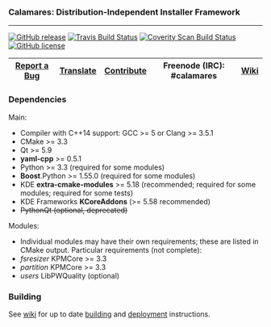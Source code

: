 ### Calamares: Distribution-Independent Installer Framework
---------

[![GitHub release](https://img.shields.io/github/release/sereneteam/alterlinux-calamares.svg)](https://github.com/calamares/calamares/releases)
[![Travis Build Status](https://travis-ci.org/calamares/calamares.svg?branch=master)](https://travis-ci.org/calamares/calamares)
[![Coverity Scan Build Status](https://scan.coverity.com/projects/5389/badge.svg)](https://scan.coverity.com/projects/5389)
[![GitHub license](https://img.shields.io/github/license/calamares/calamares.svg)](https://github.com/calamares/calamares/blob/master/LICENSE)

| [Report a Bug](https://github.com/calamares/calamares/issues/new) | [Translate](https://www.transifex.com/projects/p/calamares/) | [Contribute](https://github.com/calamares/calamares/wiki/Develop-Guide) | Freenode (IRC): #calamares | [Wiki](https://github.com/calamares/calamares/wiki) |
|:-----------------------------------------:|:----------------------:|:-----------------------:|:--------------------------:|:--------------------------:|

### Dependencies

Main:
* Compiler with C++14 support: GCC >= 5 or Clang >= 3.5.1
* CMake >= 3.3
* Qt >= 5.9
* **yaml-cpp** >= 0.5.1
* Python >= 3.3 (required for some modules)
* **Boost**.Python >= 1.55.0 (required for some modules)
* KDE **extra-cmake-modules** >= 5.18 (recommended; required for some modules;
  required for some tests)
* KDE Frameworks **KCoreAddons** (>= 5.58 recommended)
* ~~PythonQt (optional, deprecated)~~

Modules:
* Individual modules may have their own requirements;
  these are listed in CMake output. Particular requirements (not complete):
* *fsresizer* KPMCore >= 3.3
* *partition* KPMCore >= 3.3
* *users* LibPWQuality (optional)

### Building

See [wiki](https://github.com/calamares/calamares/wiki) for up to date
[building](https://github.com/calamares/calamares/wiki/Develop-Guide)
and [deployment](https://github.com/calamares/calamares/wiki/Deploy-Guide)
instructions.
